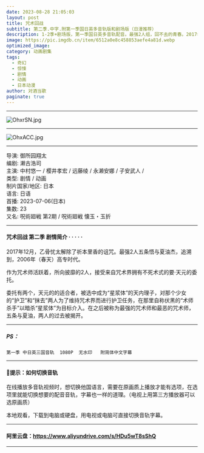 ```yaml
---
date: 2023-08-28 21:05:03
layout: post
title: ⁡咒术回战
subtitle: 第二季.中字.附第一季国日英多音轨版和剧场版（日漫推荐）
description: 1-2季+剧场版，第一季国日英多音轨配音。最强2人组，回不去的青春。2017年12月，乙骨忧太解除了祈本里香的诅咒。追溯到2006年（春天），高专时代的五条悟与夏油杰。作为咒术师活跃着，所向披靡的2人...
image: https://pic.imgdb.cn/item/6512a0e8c458853aefe4a81d.webp
optimized_image: 
category: 动画剧集
tags:
  - 奇幻
  - 惊悚
  - 剧情
  - 动画
  - 日本动漫
author: 对酒当歌
paginate: true
---
```

---

![OhxrSN.jpg](https://pic.imgdb.cn/item/6512a0f8c458853aefe4abdd.webp)

---

![OhxACC.jpg](https://pic.imgdb.cn/item/6512a0d7c458853aefe4a51e.webp)

---
导演: 御所园翔太  
编剧: 濑古浩司  
主演: 中村悠一 / 樱井孝宏 / 远藤绫 / 永濑安娜 / 子安武人 /  
类型: 剧情 / 动画  
制片国家/地区: 日本  
语言: 日语  
首播: 2023-07-06(日本)  
集数: 23  
又名: 呪術廻戦 第2期 / 呪術廻戦 懐玉・玉折

---

#### 咒术回战 第二季 剧情简介 · · · · ·

2017年12月，乙骨忧太解除了祈本里香的诅咒。最强2人五条悟与夏油杰，追溯到，2006年（春天）高专时代。

作为咒术师活跃着，所向披靡的2人，接受来自咒术界拥有不死术式的要·天元的委托。

委托有两个，天元的的适合者，被选中成为“星浆体”的天内理子，对那个少女的“护卫”和“抹去”两人为了维持咒术界而进行护卫任务，在那里自称伏黑的“术师杀手”以暗杀“星浆体”为目标介入。在之后被称为最强的咒术师和最恶的咒术师，五条与夏油，两人的过去被揭开。

---

##### PS：

    第一季 中日英三国音轨  1080P  无水印   附简体中文字幕

---

#### 🔔提示：如何切换音轨

在线播放多音轨视频时，想切换他国语言，需要在原画质上播放才能有选项，在选项里就能切换想要的配音音轨，字幕也一样的道理。（电视上用第三方播放器可以选原画质）

本地观看，下载到电脑或硬盘，用电视或电脑可直接切换音轨字幕。

---

#### 阿里云盘：<https://www.aliyundrive.com/s/HDu5wT8sShQ>

---
